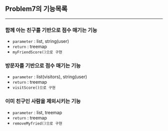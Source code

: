 ## Problem7의 기능목록

---

### 함께 아는 친구를 기반으로 점수 매기는 기능
* `parameter` : list<list>, string(user)
* `return` : treemap
* `myFriendScore()으로 구현`

### 방문자를 기반으로 점수 매기는 기능
* `parameter` : list(visitors), string(user)
* `return` : treemap
* `visitScore()으로 구현`

### 이미 친구인 사람을 제외시키는 기능
* `parameter` : list<list>, treemap
* `return` : treemap
* `removeMyfried()으로 구현`










